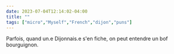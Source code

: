 ---date: 2023-07-04T12:14:02-04:00title: ""tags: ["micro","Myself","French","dijon","puns"]---Parfois, quand un.e Dijonnais.e s'en fiche, on peut entendre un bof bourguignon.